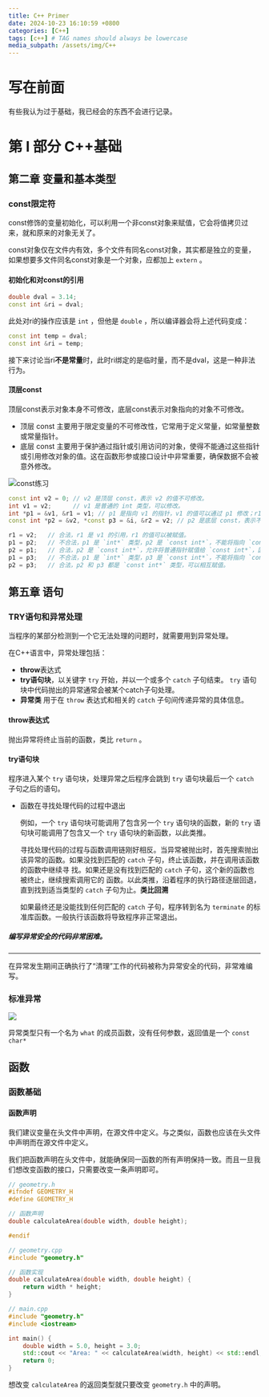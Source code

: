 ```yaml
---
title: C++ Primer
date: 2024-10-23 16:10:59 +0800
categories: [C++]
tags: [c++] # TAG names should always be lowercase
media_subpath: /assets/img/C++
---
```

# 写在前面
有些我认为过于基础，我已经会的东西不会进行记录。

# 第 Ⅰ 部分 C++基础
## 第二章 变量和基本类型
### const限定符
const修饰的变量初始化，可以利用一个非const对象来赋值，它会将值拷贝过来，就和原来的对象无关了。

const对象仅在文件内有效，多个文件有同名const对象，其实都是独立的变量，如果想要多文件同名const对象是一个对象，应都加上 `extern` 。

#### 初始化和对const的引用

```cpp
double dval = 3.14;
const int &ri = dval;
```
此处对ri的操作应该是 `int` ，但他是 `double` ，所以编译器会将上述代码变成：

```cpp
const int temp = dval;
const int &ri = temp;
```

接下来讨论当ri**不是常量**时，此时ri绑定的是临时量，而不是dval，这是一种非法行为。

#### 顶层const
顶层const表示对象本身不可修改，底层const表示对象指向的对象不可修改。

- 顶层 const 主要用于限定变量的不可修改性，它常用于定义常量，如常量整数或常量指针。
- 底层 const 主要用于保护通过指针或引用访问的对象，使得不能通过这些指针或引用修改对象的值。这在函数形参或接口设计中非常重要，确保数据不会被意外修改。


![const练习](QQ20241024-204211.png)

```cpp
const int v2 = 0; // v2 是顶层 const，表示 v2 的值不可修改。
int v1 = v2;      // v1 是普通的 int 类型，可以修改。
int *p1 = &v1, &r1 = v1; // p1 是指向 v1 的指针，v1 的值可以通过 p1 修改；r1 是 v1 的引用，同样可以修改 v1 的值。
const int *p2 = &v2, *const p3 = &i, &r2 = v2; // p2 是底层 const，表示不能通过 p2 修改 v2 的值；p3 是顶层和底层 const，既不能修改 p3 指向的对象，也不能改变 p3 本身的值；r2 是底层 const，不能通过 r2 修改 v2 的值。
```

```cpp
r1 = v2;   // 合法，r1 是 v1 的引用，r1 的值可以被赋值。
p1 = p2;   // 不合法，p1 是 `int*` 类型，p2 是 `const int*`，不能将指向 `const` 对象的指针赋给普通指针。
p2 = p1;   // 合法，p2 是 `const int*`，允许将普通指针赋值给 `const int*`，因为 p2 保证不修改值。
p1 = p3;   // 不合法，p1 是 `int*` 类型，p3 是 `const int*`，不能将指向 `const` 对象的指针赋给普通指针。
p2 = p3;   // 合法，p2 和 p3 都是 `const int*` 类型，可以相互赋值。
```


## 第五章 语句
### TRY语句和异常处理
当程序的某部分检测到一个它无法处理的问题时，就需要用到异常处理。

在C++语言中，异常处理包括：
- **throw**表达式
- **try语句块**，以关键字 `try` 开始，并以一个或多个 `catch` 子句结束。 `try` 语句块中代码抛出的异常通常会被某个catch子句处理。
- **异常类** 用于在 `throw` 表达式和相关的 `catch` 子句间传递异常的具体信息。

#### **throw表达式**
抛出异常将终止当前的函数，类比 `return` 。

#### try语句块
程序进入某个 `try` 语句块，处理异常之后程序会跳到 `try` 语句块最后一个 `catch` 子句之后的语句。

- 函数在寻找处理代码的过程中退出
    
    例如，一个 `try` 语句块可能调用了包含另一个 `try` 语句块的函数，新的 `try` 语句块可能调用了包含又一个 `try` 语句块的新函数，以此类推。

    寻找处理代码的过程与函数调用链刚好相反。当异常被抛出时，首先搜索抛出该异常的函数。如果没找到匹配的 `catch` 子句，终止该函数，并在调用该函数的函数中继续寻
找。如果还是没有找到匹配的 `catch` 子句，这个新的函数也被终止，继续搜索调用它的
函数。以此类推，沿着程序的执行路径逐层回退，直到找到适当类型的 `catch` 子句为止。**类比回溯**

    如果最终还是没能找到任何匹配的 `catch` 子句，程序转到名为 `terminate` 的标准库函数。一般执行该函数将导致程序非正常退出。


##### 编写异常安全的代码非常困难。
---


在异常发生期间正确执行了“清理”工作的代码被称为异常安全的代码，非常难编写。

### 标准异常
![](QQ20241023-165647.png)

异常类型只有一个名为 `what` 的成员函数，没有任何参数，返回值是一个 `const char*` 

## 函数
### 函数基础
#### 函数声明
我们建议变量在头文件中声明，在源文件中定义。与之类似，函数也应该在头文件中声明而在源文件中定义。

我们把函数声明在头文件中，就能确保同一函数的所有声明保持一致。而且一旦我们想改变函数的接口，只需要改变一条声明即可。

```cpp
// geometry.h
#ifndef GEOMETRY_H
#define GEOMETRY_H

// 函数声明
double calculateArea(double width, double height);

#endif
```

```cpp
// geometry.cpp
#include "geometry.h"

// 函数实现
double calculateArea(double width, double height) {
    return width * height;
}
```

```cpp  
// main.cpp
#include "geometry.h"
#include <iostream>

int main() {
    double width = 5.0, height = 3.0;
    std::cout << "Area: " << calculateArea(width, height) << std::endl;
    return 0;
}
```
想改变 `calculateArea` 的返回类型就只要改变 `geometry.h` 中的声明。